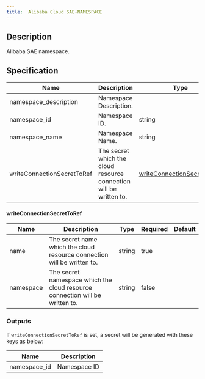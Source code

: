 ```yaml
---
title:  Alibaba Cloud SAE-NAMESPACE
---
```


## Description

Alibaba SAE namespace.

## Specification


 Name | Description | Type | Required | Default 
 ------------ | ------------- | ------------- | ------------- | ------------- 
 namespace_description | Namespace Description. |  | false |  
 namespace_id | Namespace ID. | string | true |  
 namespace_name | Namespace Name. | string | true |  
 writeConnectionSecretToRef | The secret which the cloud resource connection will be written to. | [writeConnectionSecretToRef](#writeConnectionSecretToRef) | false |  


#### writeConnectionSecretToRef

 Name | Description | Type | Required | Default 
 ------------ | ------------- | ------------- | ------------- | ------------- 
 name | The secret name which the cloud resource connection will be written to. | string | true |  
 namespace | The secret namespace which the cloud resource connection will be written to. | string | false |  


### Outputs

If `writeConnectionSecretToRef` is set, a secret will be generated with these keys as below:

 Name | Description 
 ------------ | ------------- 
 namespace_id | Namespace ID
